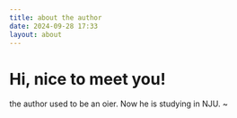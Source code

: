 ```yaml
---
title: about the author
date: 2024-09-28 17:33
layout: about
---
```

# Hi, nice to meet you!

the author used to be an oier.
Now he is studying in NJU. ~